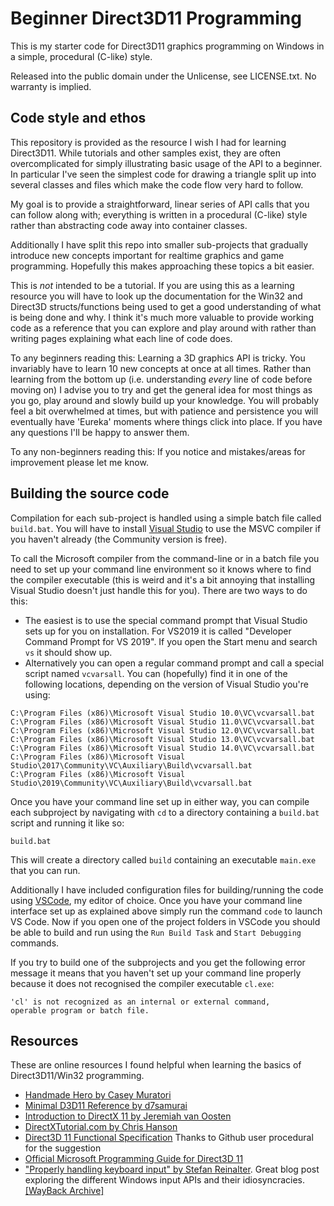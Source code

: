 # Beginner Direct3D11 Programming

This is my starter code for Direct3D11 graphics programming on Windows in a simple, procedural (C-like) style.

Released into the public domain under the Unlicense, see LICENSE.txt. No warranty is implied.

## Code style and ethos

This repository is provided as the resource I wish I had for learning Direct3D11. While tutorials and other samples exist, they are often overcomplicated for simply illustrating basic usage of the API to a beginner. In particular I've seen the simplest code for drawing a triangle split up into several classes and files which make the code flow very hard to follow. 

My goal is to provide a straightforward, linear series of API calls that you can follow along with; everything is written in a procedural (C-like) style rather than abstracting code away into container classes.

Additionally I have split this repo into smaller sub-projects that gradually introduce new concepts important for realtime graphics and game programming. Hopefully this makes approaching these topics a bit easier.

This is *not* intended to be a tutorial. If you are using this as a learning resource you will have to look up the documentation for the Win32 and Direct3D structs/functions being used to get a good understanding of what is being done and why. I think it's much more valuable to provide working code as a reference that you can explore and play around with rather than writing pages explaining what each line of code does. 

To any beginners reading this: Learning a 3D graphics API is tricky. You invariably have to learn 10 new concepts at once at all times. Rather than learning from the bottom up (i.e. understanding *every* line of code before moving on) I advise you to try and get the general idea for most things as you go, play around and slowly build up your knowledge. You will probably feel a bit overwhelmed at times, but with patience and persistence you will eventually have 'Eureka' moments where things click into place. If you have any questions I'll be happy to answer them.

To any non-beginners reading this: If you notice and mistakes/areas for improvement please let me know.

## Building the source code

Compilation for each sub-project is handled using a simple batch file called `build.bat`. You will have to install [Visual Studio](https://visualstudio.microsoft.com/) to use the MSVC compiler if you haven't already (the Community version is free).

To call the Microsoft compiler from the command-line or in a batch file you need to set up your command line environment so it knows where to find the compiler executable (this is weird and it's a bit annoying that installing Visual Studio doesn't just handle this for you). There are two ways to do this: 
* The easiest is to use the special command prompt that Visual Studio sets up for you on installation. For VS2019 it is called "Developer Command Prompt for VS 2019". If you open the Start menu and search `vs` it should show up. 
* Alternatively you can open a regular command prompt and call a special script named `vcvarsall`. You can (hopefully) find it in one of the following locations, depending on the version of Visual Studio you're using:
```
C:\Program Files (x86)\Microsoft Visual Studio 10.0\VC\vcvarsall.bat
C:\Program Files (x86)\Microsoft Visual Studio 11.0\VC\vcvarsall.bat
C:\Program Files (x86)\Microsoft Visual Studio 12.0\VC\vcvarsall.bat
C:\Program Files (x86)\Microsoft Visual Studio 13.0\VC\vcvarsall.bat
C:\Program Files (x86)\Microsoft Visual Studio 14.0\VC\vcvarsall.bat
C:\Program Files (x86)\Microsoft Visual Studio\2017\Community\VC\Auxiliary\Build\vcvarsall.bat
C:\Program Files (x86)\Microsoft Visual Studio\2019\Community\VC\Auxiliary\Build\vcvarsall.bat
```

Once you have your command line set up in either way, you can compile each subproject by navigating with `cd` to a directory containing a `build.bat` script and running it like so:
```
build.bat
```

This will create a directory called `build` containing an executable `main.exe` that you can run.

Additionally I have included configuration files for building/running the code using [VSCode](https://code.visualstudio.com/), my editor of choice. Once you have your command line interface set up as explained above simply run the command `code` to launch VS Code. Now if you open one of the project folders in VSCode you should be able to build and run using the `Run Build Task` and `Start Debugging` commands.

If you try to build one of the subprojects and you get the following error message it means that you haven't set up your command line properly because it does not recognised the compiler executable `cl.exe`:
```
'cl' is not recognized as an internal or external command,
operable program or batch file.
```

## Resources
These are online resources I found helpful when learning the basics of Direct3D11/Win32 programming.

* [Handmade Hero by Casey Muratori](http://www.handmadehero.org)
* [Minimal D3D11 Reference by d7samurai](https://gist.github.com/d7samurai/261c69490cce0620d0bfc93003cd1052)
* [Introduction to DirectX 11 by Jeremiah van Oosten](https://www.3dgep.com/introduction-to-directx-11/)
* [DirectXTutorial.com by Chris Hanson](http://www.directxtutorial.com/LessonList.aspx?listid=11)
* [Direct3D 11 Functional Specification](https://microsoft.github.io/DirectX-Specs/d3d/archive/D3D11_3_FunctionalSpec.htm) Thanks to Github user procedural for the suggestion
* [Official Microsoft Programming Guide for Direct3D 11](https://docs.microsoft.com/en-us/windows/win32/direct3d11/dx-graphics-overviews)
* ["Properly handling keyboard input" by Stefan Reinalter](https://blog.molecular-matters.com/2011/09/05/properly-handling-keyboard-input/). Great blog post exploring the different Windows input APIs and their idiosyncracies. [[WayBack Archive]](https://web.archive.org/web/20190406180221/https://blog.molecular-matters.com/2011/09/05/properly-handling-keyboard-input/)

